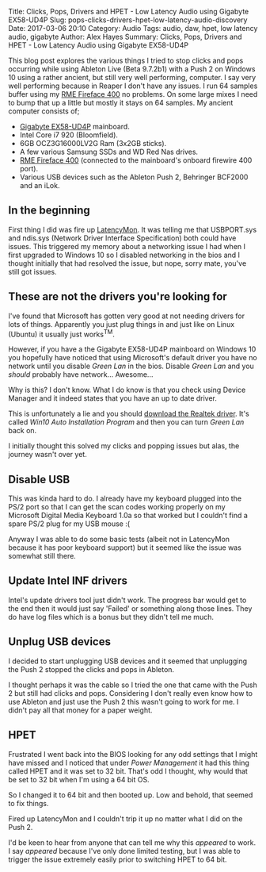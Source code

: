Title: Clicks, Pops, Drivers and HPET - Low Latency Audio using Gigabyte EX58-UD4P
Slug: pops-clicks-drivers-hpet-low-latency-audio-discovery
Date: 2017-03-06 20:10 
Category: Audio
Tags: audio, daw, hpet, low latency audio, gigabyte
Author: Alex Hayes 
Summary: Clicks, Pops, Drivers and HPET - Low Latency Audio using Gigabyte EX58-UD4P 

This blog post explores the various things I tried to stop clicks and pops occurring while using Ableton Live (Beta 9.7.2b1) with a Push 2 on Windows 10 using a rather ancient, but still very well performing, computer. I say very well performing because in Reaper I don't have any issues. I run 64 samples buffer using my [RME Fireface 400](https://www.rme-audio.de/en/products/fireface_400.php) no problems. On some large mixes I need to bump that up a little but mostly it stays on 64 samples. My ancient computer consists of;

- [Gigabyte EX58-UD4P](http://www.gigabyte.com.au/Motherboard/GA-EX58-UD4P-rev-10#ov) mainboard.
- Intel Core i7 920 (Bloomfield).
- 6GB OCZ3G16000LV2G Ram (3x2GB sticks).
- A few various Samsung SSDs and WD Red Nas drives.
- [RME Fireface 400](https://www.rme-audio.de/en/products/fireface_400.php) (connected to the mainboard's onboard firewire 400 port).
- Various USB devices such as the Ableton Push 2, Behringer BCF2000 and an iLok.

## In the beginning

First thing I did was fire up [LatencyMon](http://www.resplendence.com/latencymon). It was telling me that USBPORT.sys and ndis.sys (Network Driver Interface Specification) both could have issues. This triggered my memory about a networking issue I had when I first upgraded to Windows 10 so I disabled networking in the bios and I thought initially that had resolved the issue, but nope, sorry mate, you've still got issues.

## These are not the drivers you're looking for

I've found that Microsoft has gotten very good at not needing drivers for lots of things. Apparently you just plug things in and just like on Linux (Ubuntu) it usually just works<sup>TM</sup>.

However, if you have a the Gigabyte EX58-UD4P mainboard on Windows 10 you hopefully have noticed that using Microsoft's default driver you have no network until you disable *Green Lan* in the bios. Disable *Green Lan* and you *should* probably have network... Awesome...

Why is this? I don't know. What I do know is that you check using Device Manager and it indeed states that you have an up to date driver.

This is unfortunately a lie and you should [download the Realtek driver](http://www.realtek.com.tw/downloads/downloadsView.aspx?Langid=1&PNid=13&PFid=5&Level=5&Conn=4&DownTypeID=3&GetDown=false). It's called *Win10 Auto Installation Program* and then you can turn *Green Lan* back on.

I initially thought this solved my clicks and popping issues but alas, the journey wasn't over yet.

## Disable USB

This was kinda hard to do. I already have my keyboard plugged into the PS/2 port so that I can get the scan codes working properly on my Microsoft Digital Media Keyboard 1.0a so that worked but I couldn't find a spare PS/2 plug for my USB mouse :(

Anyway I was able to do some basic tests (albeit not in LatencyMon because it has poor keyboard support) but it seemed like the issue was somewhat still there.

## Update Intel INF drivers

Intel's update drivers tool just didn't work. The progress bar would get to the end then it would just say 'Failed' or something along those lines. They do have log files which is a bonus but they didn't tell me much.

## Unplug USB devices

I decided to start unplugging USB devices and it seemed that unplugging the Push 2 stopped the clicks and pops in Ableton.

I thought perhaps it was the cable so I tried the one that came with the Push 2 but still had clicks and pops. Considering I don't really even know how to use Ableton and just use the Push 2 this wasn't going to work for me. I didn't pay all that money for a paper weight.

## HPET

Frustrated I went back into the BIOS looking for any odd settings that I might have missed and I noticed that under *Power Management* it had this thing called HPET and it was set to 32 bit. That's odd I thought, why would that be set to 32 bit when I'm using a 64 bit OS.

So I changed it to 64 bit and then booted up. Low and behold, that seemed to fix things.

Fired up LatencyMon and I couldn't trip it up no matter what I did on the Push 2.

I'd be keen to hear from anyone that can tell me why this *appeared* to work. I say *appeared* because I've only done limited testing, but I was able to trigger the issue extremely easily prior to switching HPET to 64 bit.
